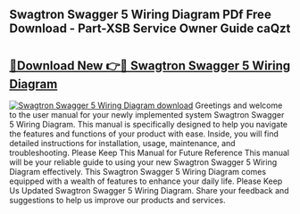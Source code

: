 ## Swagtron Swagger 5 Wiring Diagram PDf Free Download - Part-XSB Service Owner Guide caQzt

# <h2><a href="http://dft31v.blite.top/?on=Swagtron+Swagger+5+Wiring+Diagram">🔗Download New 👉🔴 Swagtron Swagger 5 Wiring Diagram</a></h2>

[![Swagtron Swagger 5 Wiring Diagram download](https://i.imgur.com/lujVjoI.png)](http://dft31v.blite.top/?on=Swagtron+Swagger+5+Wiring+Diagram)
Greetings and welcome to the user manual for your newly implemented system Swagtron Swagger 5 Wiring Diagram. This manual is specifically designed to help you navigate the features and functions of your product with ease. Inside, you will find detailed instructions for installation, usage, maintenance, and troubleshooting. Please Keep This Manual for Future Reference This manual will be your reliable guide to using your new Swagtron Swagger 5 Wiring Diagram effectively. This Swagtron Swagger 5 Wiring Diagram comes equipped with a wealth of features to enhance your daily life. Please Keep Us Updated Swagtron Swagger 5 Wiring Diagram. Share your feedback and suggestions to help us improve our products and services.
